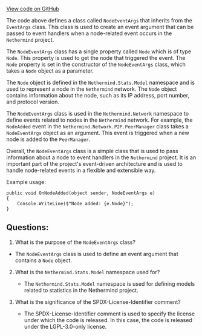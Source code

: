 [View code on GitHub](https://github.com/nethermindeth/nethermind/Nethermind.Network/NodeEventArgs.cs)

The code above defines a class called `NodeEventArgs` that inherits from the `EventArgs` class. This class is used to create an event argument that can be passed to event handlers when a node-related event occurs in the `Nethermind` project. 

The `NodeEventArgs` class has a single property called `Node` which is of type `Node`. This property is used to get the node that triggered the event. The `Node` property is set in the constructor of the `NodeEventArgs` class, which takes a `Node` object as a parameter. 

The `Node` object is defined in the `Nethermind.Stats.Model` namespace and is used to represent a node in the `Nethermind` network. The `Node` object contains information about the node, such as its IP address, port number, and protocol version. 

The `NodeEventArgs` class is used in the `Nethermind.Network` namespace to define events related to nodes in the `Nethermind` network. For example, the `NodeAdded` event in the `Nethermind.Network.P2P.PeerManager` class takes a `NodeEventArgs` object as an argument. This event is triggered when a new node is added to the `PeerManager`. 

Overall, the `NodeEventArgs` class is a simple class that is used to pass information about a node to event handlers in the `Nethermind` project. It is an important part of the project's event-driven architecture and is used to handle node-related events in a flexible and extensible way. 

Example usage:

```
public void OnNodeAdded(object sender, NodeEventArgs e)
{
    Console.WriteLine($"Node added: {e.Node}");
}
```
## Questions: 
 1. What is the purpose of the `NodeEventArgs` class?
   - The `NodeEventArgs` class is used to define an event argument that contains a `Node` object.

2. What is the `Nethermind.Stats.Model` namespace used for?
   - The `Nethermind.Stats.Model` namespace is used for defining models related to statistics in the Nethermind project.

3. What is the significance of the SPDX-License-Identifier comment?
   - The SPDX-License-Identifier comment is used to specify the license under which the code is released. In this case, the code is released under the LGPL-3.0-only license.